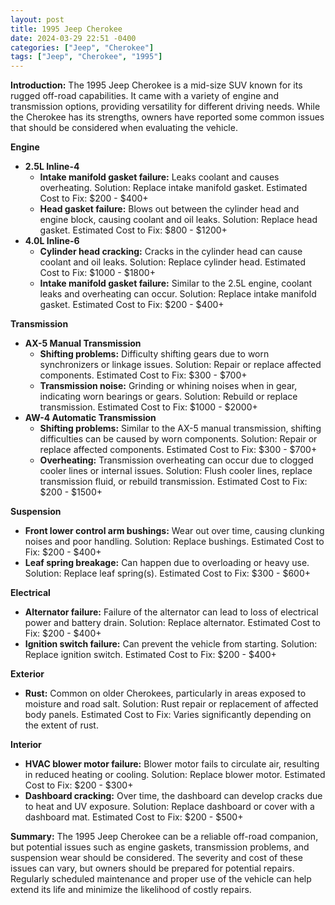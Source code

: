 ```yaml
---
layout: post
title: 1995 Jeep Cherokee
date: 2024-03-29 22:51 -0400
categories: ["Jeep", "Cherokee"]
tags: ["Jeep", "Cherokee", "1995"]
---
```

**Introduction:**
The 1995 Jeep Cherokee is a mid-size SUV known for its rugged off-road capabilities. It came with a variety of engine and transmission options, providing versatility for different driving needs. While the Cherokee has its strengths, owners have reported some common issues that should be considered when evaluating the vehicle.

**Engine**
* **2.5L Inline-4**
    * **Intake manifold gasket failure:** Leaks coolant and causes overheating. Solution: Replace intake manifold gasket. Estimated Cost to Fix: $200 - $400+
    * **Head gasket failure:** Blows out between the cylinder head and engine block, causing coolant and oil leaks. Solution: Replace head gasket. Estimated Cost to Fix: $800 - $1200+
* **4.0L Inline-6**
    * **Cylinder head cracking:** Cracks in the cylinder head can cause coolant and oil leaks. Solution: Replace cylinder head. Estimated Cost to Fix: $1000 - $1800+
    * **Intake manifold gasket failure:** Similar to the 2.5L engine, coolant leaks and overheating can occur. Solution: Replace intake manifold gasket. Estimated Cost to Fix: $200 - $400+

**Transmission**
* **AX-5 Manual Transmission**
    * **Shifting problems:** Difficulty shifting gears due to worn synchronizers or linkage issues. Solution: Repair or replace affected components. Estimated Cost to Fix: $300 - $700+
    * **Transmission noise:** Grinding or whining noises when in gear, indicating worn bearings or gears. Solution: Rebuild or replace transmission. Estimated Cost to Fix: $1000 - $2000+
* **AW-4 Automatic Transmission**
    * **Shifting problems:** Similar to the AX-5 manual transmission, shifting difficulties can be caused by worn components. Solution: Repair or replace affected components. Estimated Cost to Fix: $300 - $700+
    * **Overheating:** Transmission overheating can occur due to clogged cooler lines or internal issues. Solution: Flush cooler lines, replace transmission fluid, or rebuild transmission. Estimated Cost to Fix: $200 - $1500+

**Suspension**
* **Front lower control arm bushings:** Wear out over time, causing clunking noises and poor handling. Solution: Replace bushings. Estimated Cost to Fix: $200 - $400+
* **Leaf spring breakage:** Can happen due to overloading or heavy use. Solution: Replace leaf spring(s). Estimated Cost to Fix: $300 - $600+

**Electrical**
* **Alternator failure:** Failure of the alternator can lead to loss of electrical power and battery drain. Solution: Replace alternator. Estimated Cost to Fix: $200 - $400+
* **Ignition switch failure:** Can prevent the vehicle from starting. Solution: Replace ignition switch. Estimated Cost to Fix: $200 - $400+

**Exterior**
* **Rust:** Common on older Cherokees, particularly in areas exposed to moisture and road salt. Solution: Rust repair or replacement of affected body panels. Estimated Cost to Fix: Varies significantly depending on the extent of rust.

**Interior**
* **HVAC blower motor failure:** Blower motor fails to circulate air, resulting in reduced heating or cooling. Solution: Replace blower motor. Estimated Cost to Fix: $200 - $300+
* **Dashboard cracking:** Over time, the dashboard can develop cracks due to heat and UV exposure. Solution: Replace dashboard or cover with a dashboard mat. Estimated Cost to Fix: $200 - $500+

**Summary:**
The 1995 Jeep Cherokee can be a reliable off-road companion, but potential issues such as engine gaskets, transmission problems, and suspension wear should be considered. The severity and cost of these issues can vary, but owners should be prepared for potential repairs. Regularly scheduled maintenance and proper use of the vehicle can help extend its life and minimize the likelihood of costly repairs.
